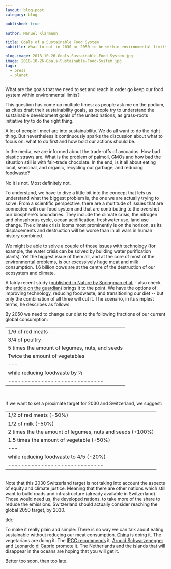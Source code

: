```yaml
---
layout: blog-post
category: blog

published: true

author: Manuel Klarmann

title: Goals of a Sustainable Food System
subtitle: What to eat in 2030 or 2050 to be within environmental limits.

blog-image: 2018-10-26-Goals-Sustainable-Food-System.jpg
image: 2018-10-26-Goals-Sustainable-Food-System.jpg
tags:
  - press
  - planet
---
```


What are the goals that we need to set and reach in order go keep our food system within environmental limits?

This question has come up multiple times: as people ask me on the podium, as cities draft their sustainability goals, as people try to understand the sustainable development goals of the united nations, as grass-roots initiative try to do the right thing.

A lot of people I meet are into sustainability. We do all want to do the right thing. But nevertheless it continuously sparks the discussion about what to focus on: what to do first and how bold our actions should be.

In the media, we are informed about the trade-offs of avocados. How bad plastic straws are. What is the problem of palmoil, GMOs and how bad the situation still is with fair-trade chocolate. In the end, is it all about eating local, seasonal, and organic, recycling our garbage, and reducing foodwaste?

No it is not. Most definitely not.

To understand, we have to dive a little bit into the concept that lets us understand what the biggest problem is, the one we are actually trying to solve. From a scientific perspective, there are a multitude of issues that are connected with our food system and that are contributing to the overshot our biosphere's boundaries. They include the climate crisis, the nitrogen and phosphorus cycle, ocean acidification, freshwater use, land use change. The climate crisis looms most prominently is on the horizon, as its displacements and destruction will be worse than in all wars in human history combined.

We might be able to solve a couple of those issues with technology (for example, the water crisis can be solved by building water purification plants). Yet the biggest issue of them all, and at the core of most of the environmental problems, is our excessively huge meat and milk consumption. 1.6 billion cows are at the centre of the destruction of our ecosystem and climate.

A fairly recent study ([published in Nature by Springman et al.][pdf] - also check the [article on the guardian][1]) brings it to the point. We have the options of improving technology, reducing foodwaste, and transitioning our diet -- but only the combination of all three will cut it. The scenario, in its simplest terms, he describes as follows:

By 2050 we need to change our diet to the following fractions of our current global consumption:

|                                                |
| ---------------------------------------------- |
| 1/6 of red meats                               |
| 3/4 of poultry                                 |
| 5 times the amount of legumes, nuts, and seeds |
| Twice the amount of vegetables                 |
| ---                                            |
| while reducing foodwaste by ½                  |
| -----------------------------                  |

<br />

If we want to set a proximate target for 2030 and Switzerland, we suggest:

|                                                           |
| --------------------------------------------------------- |
| 1/2 of red meats (-50%)                                   |
| 1/2 of milk (-50%)                                        |
| 2 times the the amount of legumes, nuts and seeds (+100%) |
| 1.5 times the amount of vegetable (+50%)                  |
| ---                                                       |
| while reducing foodwaste to 4/5 (-20%)                    |
| -----------------------------                             |

<br />
Note that this 2030 Switzerland target is not taking into account the aspects of equity and climate justice. Meaning that there are other nations which still want to build roads and infrastructure (already available in Switzerland). Those would need us, the developed nations, to take more of the share to reduce the emissions. Switzerland should actually consider reaching the global 2050 target, by 2030.

tldr;

To make it really plain and simple: There is no way we can talk about eating sustainable without reducing our meat consumption. [China][2] is doing it. The vegetarians are doing it. The [IPCC recommends][5] it. [Arnold Schwarzenegger][3] and [Leonardo di Caprio][4] promote it. The Netherlands and the islands that will disappear in the oceans are hoping that you will get it.

Better too soon, than too late.

[pdf]: /assets/sci-pub/Mason%20DCorz%20et%20al%20(2018)%20Options%20for%20keeping%20the%20food%20system%20within%20environmental%20limits.pdf
[1]: https://www.theguardian.com/environment/2018/oct/10/huge-reduction-in-meat-eating-essential-to-avoid-climate-breakdown
[2]: https://www.theguardian.com/world/2016/jun/20/chinas-meat-consumption-climate-change
[3]: https://www.youtube.com/watch?v=c3q-7ish6vk
[4]: https://www.youtube.com/watch?v=6UGsRcxaSAI
[5]: https://www.nationalgeographic.com/environment/2018/10/ipcc-report-climate-change-impacts-forests-emissions/
